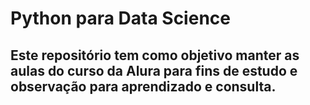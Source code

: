 # Python para Data Science
## Este repositório tem como objetivo manter as aulas do curso da Alura para fins de estudo e observação para aprendizado e consulta.
